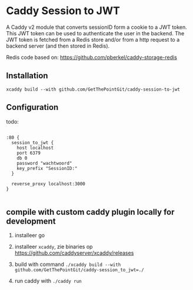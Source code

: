 # Caddy Session to JWT
A Caddy v2 module that converts sessionID form a cookie to a JWT token. This JWT token can be used to authenticate the user in the backend.
The JWT token is fetched from a Redis store and/or from a http request to a backend server (and then stored in Redis).



Redis code based on: https://github.com/pberkel/caddy-storage-redis



## Installation

`xcaddy build --with github.com/GetThePointGit/caddy-session-to-jwt`

## Configuration

todo:

```text

:80 {
  session_to_jwt {
    host localhost
    port 6379
    db 0
    password "wachtwoord"
    key_prefix "SessionID:"
  }

  reverse_proxy localhost:3000
}


```

## compile with custom caddy plugin locally for development

1. installeer go
2. installeer `xcaddy`, zie binaries op https://github.com/caddyserver/xcaddy/releases
3. build with command `./xcaddy build --with github.com/GetThePointGit/caddy-session_to_jwt=./`

4. run caddy with `./caddy run`


